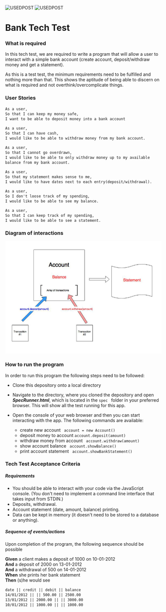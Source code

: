 ![USEDPOST](https://img.shields.io/badge/USES-GIT-orange.svg?style=for-the-badge) ![USEDPOST](https://img.shields.io/badge/USES-Javascript-blue.svg?style=for-the-badge)

# Bank Tech Test

### What is required
In this tech test, we are required to write a program that will allow a user to interact with a simple bank account (create account, deposit/withdraw money and get a statement).

As this is a test test, the minimum requirements need to be fulfilled and nothing more than that. This shows the aptitude of being able to discern on what is required and not overthink/overcomplicate things.



### User Stories

```
As a user,
So that I can keep my money safe,
I want to be able to deposit money into a bank account
```

```
As a user,
So that I can have cash,
I would like to be able to withdraw money from my bank account.
```

```
As a user,
So that I cannot go overdrawn,
I would like to be able to only withdraw money up to my available balance from my bank account.
```

```
As a user,
So that my statement makes sense to me,
I would like to have dates next to each entry(deposit/withdrawal).
```

```
As a user,
So I don't loose track of my spending,
I would like to be able to see my balance.
```

```
As a user,
So that I can keep track of my spending,
I would like to be able to see a statement.
```
### Diagram of interactions

![diagram of interactions](./images/bank_tech_test.jpg)

### How to run the program
In order to run this program the following steps need to be followed:
* Clone this depository onto a local directory

* Navigate to the directory, where you cloned the depository and open ***SpecRunner.html***, which is located in the ```spec ``` folder in your preferred browser. This will show all the test running for this app.

* Open the console of your web browser and then you can start interacting with the app. The following commands are available:
  * create new account ``` account = new Account()```
  * deposit money to account ```account.deposit(amount)```
  * withdraw money from account ``` account.withdraw(amount)```
  * show account balance ``` account.showBalance()```
  * print account statement ``` account.showBankStatement()```


### Tech Test Acceptance Criteria
##### Requirements

* You should be able to interact with your code via the JavaScript console.  (You don't need to implement a command line interface that takes input from STDIN.)
* Deposits, withdrawal.
* Account statement (date, amount, balance) printing.
* Data can be kept in memory (it doesn't need to be stored to a database or anything).

##### Sequence of events/actions
Upon completion of the program, the following sequence should be possible

**Given** a client makes a deposit of 1000 on 10-01-2012  
**And** a deposit of 2000 on 13-01-2012  
**And** a withdrawal of 500 on 14-01-2012  
**When** she prints her bank statement  
**Then** (s)he would see
```
date || credit || debit || balance
14/01/2012 || || 500.00 || 2500.00
13/01/2012 || 2000.00 || || 3000.00
10/01/2012 || 1000.00 || || 1000.00
```

